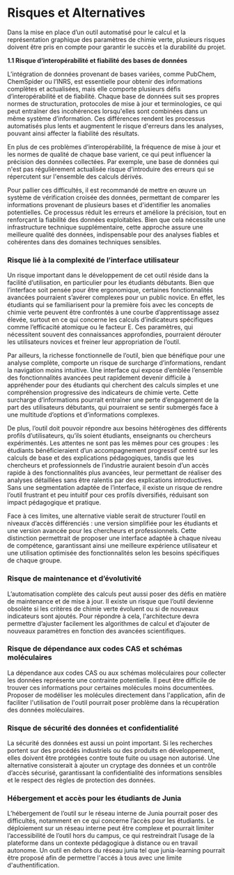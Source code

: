 # Risques et Alternatives

Dans la mise en place d’un outil automatisé pour le calcul et la représentation graphique des paramètres de chimie verte, plusieurs risques doivent être pris en compte pour garantir le succès et la durabilité du projet. 

**1.1 Risque d’interopérabilité et fiabilité des bases de données**

L’intégration de données provenant de bases variées, comme PubChem, ChemSpider ou l’INRS, est essentielle pour obtenir des informations complètes et actualisées, mais elle comporte plusieurs défis d’interopérabilité et de fiabilité. Chaque base de données suit ses propres normes de structuration, protocoles de mise à jour et terminologies, ce qui peut entraîner des incohérences lorsqu'elles sont combinées dans un même système d’information. Ces différences rendent les processus automatisés plus lents et augmentent le risque d'erreurs dans les analyses, pouvant ainsi affecter la fiabilité des résultats.

En plus de ces problèmes d’interopérabilité, la fréquence de mise à jour et les normes de qualité de chaque base varient, ce qui peut influencer la précision des données collectées. Par exemple, une base de données qui n'est pas régulièrement actualisée risque d'introduire des erreurs qui se répercutent sur l'ensemble des calculs dérivés.

Pour pallier ces difficultés, il est recommandé de mettre en œuvre un système de vérification croisée des données, permettant de comparer les informations provenant de plusieurs bases et d'identifier les anomalies potentielles. Ce processus réduit les erreurs et améliore la précision, tout en renforçant la fiabilité des données exploitables. Bien que cela nécessite une infrastructure technique supplémentaire, cette approche assure une meilleure qualité des données, indispensable pour des analyses fiables et cohérentes dans des domaines techniques sensibles.

### Risque lié à la complexité de l’interface utilisateur

Un risque important dans le développement de cet outil réside dans la facilité d’utilisation, en particulier pour les étudiants débutants. Bien que l’interface soit pensée pour être ergonomique, certaines fonctionnalités avancées pourraient s’avérer complexes pour un public novice. En effet, les étudiants qui se familiarisent pour la première fois avec les concepts de chimie verte peuvent être confrontés à une courbe d’apprentissage assez élevée, surtout en ce qui concerne les calculs d’indicateurs spécifiques comme l’efficacité atomique ou le facteur E. Ces paramètres, qui nécessitent souvent des connaissances approfondies, pourraient dérouter les utilisateurs novices et freiner leur appropriation de l’outil.

Par ailleurs, la richesse fonctionnelle de l’outil, bien que bénéfique pour une analyse complète, comporte un risque de surcharge d’informations, rendant la navigation moins intuitive. Une interface qui expose d’emblée l’ensemble des fonctionnalités avancées peut rapidement devenir difficile à appréhender pour des étudiants qui cherchent des calculs simples et une compréhension progressive des indicateurs de chimie verte. Cette surcharge d’informations pourrait entraîner une perte d’engagement de la part des utilisateurs débutants, qui pourraient se sentir submergés face à une multitude d’options et d’informations complexes.

De plus, l’outil doit pouvoir répondre aux besoins hétérogènes des différents profils d’utilisateurs, qu’ils soient étudiants, enseignants ou chercheurs expérimentés. Les attentes ne sont pas les mêmes pour ces groupes : les étudiants bénéficieraient d’un accompagnement progressif centré sur les calculs de base et des explications pédagogiques, tandis que les chercheurs et professionnels de l’industrie auraient besoin d’un accès rapide à des fonctionnalités plus avancées, leur permettant de réaliser des analyses détaillées sans être ralentis par des explications introductives. Sans une segmentation adaptée de l’interface, il existe un risque de rendre l’outil frustrant et peu intuitif pour ces profils diversifiés, réduisant son impact pédagogique et pratique.

Face à ces limites, une alternative viable serait de structurer l’outil en niveaux d’accès différenciés : une version simplifiée pour les étudiants et une version avancée pour les chercheurs et professionnels. Cette distinction permettrait de proposer une interface adaptée à chaque niveau de compétence, garantissant ainsi une meilleure expérience utilisateur et une utilisation optimisée des fonctionnalités selon les besoins spécifiques de chaque groupe.

### Risque de maintenance et d’évolutivité

L’automatisation complète des calculs peut aussi poser des défis en matière de maintenance et de mise à jour. Il existe un risque que l’outil devienne obsolète si les critères de chimie verte évoluent ou si de nouveaux indicateurs sont ajoutés. Pour répondre à cela, l'architecture devra permettre d’ajuster facilement les algorithmes de calcul et d’ajouter de nouveaux paramètres en fonction des avancées scientifiques.

### Risque de dépendance aux codes CAS et schémas moléculaires

La dépendance aux codes CAS ou aux schémas moléculaires pour collecter les données représente une contrainte potentielle. Il peut être difficile de trouver ces informations pour certaines molécules moins documentées. Proposer de modéliser les molécules directement dans l'application, afin de faciliter l'utilisation de l'outil pourrait poser problème dans la récupération des données moléculaires.

### Risque de sécurité des données et confidentialité

La sécurité des données est aussi un point important. Si les recherches portent sur des procédés industriels ou des produits en développement, elles doivent être protégées contre toute fuite ou usage non autorisé. Une alternative consisterait à ajouter un cryptage des données et un contrôle d’accès sécurisé, garantissant la confidentialité des informations sensibles et le respect des règles de protection des données.

### Hébergement et accès pour les étudiants de Junia

L’hébergement de l’outil sur le réseau interne de Junia pourrait poser des difficultés, notamment en ce qui concerne l’accès pour les étudiants. Le déploiement sur un réseau interne peut être complexe et pourrait limiter l’accessibilité de l’outil hors du campus, ce qui restreindrait l’usage de la plateforme dans un contexte pédagogique à distance ou en travail autonome. Un outil en dehors du réseau junia tel que junia-learning pourrait être proposé afin de permettre l'accés à tous avec une limite d'authentification.
